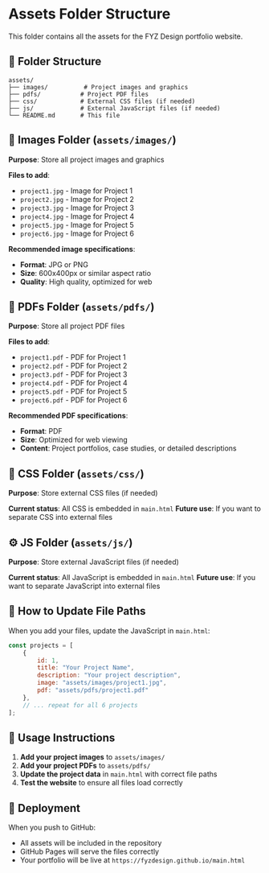 # Assets Folder Structure

This folder contains all the assets for the FYZ Design portfolio website.

## 📁 Folder Structure

```
assets/
├── images/          # Project images and graphics
├── pdfs/           # Project PDF files
├── css/            # External CSS files (if needed)
├── js/             # External JavaScript files (if needed)
└── README.md       # This file
```

## 📸 Images Folder (`assets/images/`)

**Purpose**: Store all project images and graphics

**Files to add**:
- `project1.jpg` - Image for Project 1
- `project2.jpg` - Image for Project 2
- `project3.jpg` - Image for Project 3
- `project4.jpg` - Image for Project 4
- `project5.jpg` - Image for Project 5
- `project6.jpg` - Image for Project 6

**Recommended image specifications**:
- **Format**: JPG or PNG
- **Size**: 600x400px or similar aspect ratio
- **Quality**: High quality, optimized for web

## 📄 PDFs Folder (`assets/pdfs/`)

**Purpose**: Store all project PDF files

**Files to add**:
- `project1.pdf` - PDF for Project 1
- `project2.pdf` - PDF for Project 2
- `project3.pdf` - PDF for Project 3
- `project4.pdf` - PDF for Project 4
- `project5.pdf` - PDF for Project 5
- `project6.pdf` - PDF for Project 6

**Recommended PDF specifications**:
- **Format**: PDF
- **Size**: Optimized for web viewing
- **Content**: Project portfolios, case studies, or detailed descriptions

## 🎨 CSS Folder (`assets/css/`)

**Purpose**: Store external CSS files (if needed)

**Current status**: All CSS is embedded in `main.html`
**Future use**: If you want to separate CSS into external files

## ⚙️ JS Folder (`assets/js/`)

**Purpose**: Store external JavaScript files (if needed)

**Current status**: All JavaScript is embedded in `main.html`
**Future use**: If you want to separate JavaScript into external files

## 🔗 How to Update File Paths

When you add your files, update the JavaScript in `main.html`:

```javascript
const projects = [
    {
        id: 1,
        title: "Your Project Name",
        description: "Your project description",
        image: "assets/images/project1.jpg",
        pdf: "assets/pdfs/project1.pdf"
    },
    // ... repeat for all 6 projects
];
```

## 📝 Usage Instructions

1. **Add your project images** to `assets/images/`
2. **Add your project PDFs** to `assets/pdfs/`
3. **Update the project data** in `main.html` with correct file paths
4. **Test the website** to ensure all files load correctly

## 🚀 Deployment

When you push to GitHub:
- All assets will be included in the repository
- GitHub Pages will serve the files correctly
- Your portfolio will be live at `https://fyzdesign.github.io/main.html` 